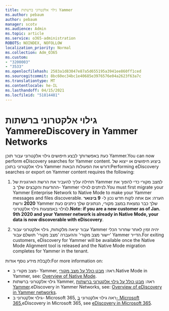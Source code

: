 ```yaml
---
title: גילוי אלקטרוני ברשתות Yammer
ms.author: pebaum
author: pebaum
manager: scotv
ms.audience: Admin
ms.topic: article
ms.service: o365-administration
ROBOTS: NOINDEX, NOFOLLOW
localization_priority: Normal
ms.collection: Adm_O365
ms.custom:
- "3200003"
- "3533"
ms.openlocfilehash: 2583a1d83047e87a5d655195a3941ee860ff1ced
ms.sourcegitcommit: 8bc60ec34bc1e40685e3976576e04a2623f63a7c
ms.translationtype: MT
ms.contentlocale: he-IL
ms.lasthandoff: 04/15/2021
ms.locfileid: "51814481"
---
```

# <a name="ediscovery-in-yammer-networks"></a><span data-ttu-id="215e1-102">גילוי אלקטרוני ברשתות Yammer</span><span class="sxs-lookup"><span data-stu-id="215e1-102">eDiscovery in Yammer Networks</span></span>

<span data-ttu-id="215e1-103">כעת באפשרותך לבצע חיפושים גילוי אלקטרוני עבור תוכן Yammer.</span><span class="sxs-lookup"><span data-stu-id="215e1-103">You can now perform eDiscovery searches for Yammer content.</span></span>  <span data-ttu-id="215e1-104">ביצוע חיפושים או ייצוא של גילוי אלקטרוני בתוכן Yammer דורש את הפעולות הבאות:</span><span class="sxs-lookup"><span data-stu-id="215e1-104">Performing eDiscovery searches or export on Yammer content requires the following:</span></span>

1. <span data-ttu-id="215e1-105">תחילה עליך להעביר את הרשת הארגונית של Yammer למצב מקורי כדי להפוך את ההודעות והקבצים שלך ב- Yammer לניתנים לגילוי.</span><span class="sxs-lookup"><span data-stu-id="215e1-105">You must first migrate your Yammer Enterprise Network to Native Mode to make your Yammer messages and files discoverable.</span></span> <span data-ttu-id="215e1-106">הערה: אם אתה לקוח חדש נכון ל- **9 בינואר 2020** ורשת Yammer שלך כבר נמצאת במצב מקורי, הנתונים שלך ניתנים כעת לגילוי באמצעות גילוי אלקטרוני.</span><span class="sxs-lookup"><span data-stu-id="215e1-106">**Note: if you are a new customer as of Jan. 9th 2020 and your Yammer network is already in Native Mode, your data is now discoverable with eDiscovery**.</span></span>

2. <span data-ttu-id="215e1-107">עבור יציאה מלקוחות, גילוי אלקטרוני עבור Yammer יהיה זמין לאחר שחרור הכלי 'יישור מצב מקורי' וההעברה 'מצב מקורי' תושלם עבור Yammer הדייר.</span><span class="sxs-lookup"><span data-stu-id="215e1-107">For exiting customers, eDiscovery for Yammer will be available once the Native Mode Alignment tool is released and the Native Mode migration completes for Yammer in the tenant.</span></span>

<span data-ttu-id="215e1-108">לקבלת מידע נוסף אודות:</span><span class="sxs-lookup"><span data-stu-id="215e1-108">For more information on:</span></span>

- <span data-ttu-id="215e1-109">מצב מקורי ב- Yammer, ראה: [מבט כולל על מצב מקורי](https://docs.microsoft.com/yammer/configure-your-yammer-network/overview-native-mode).</span><span class="sxs-lookup"><span data-stu-id="215e1-109">Native Mode in Yammer, see: [Overview of Native Mode](https://docs.microsoft.com/yammer/configure-your-yammer-network/overview-native-mode).</span></span>
- <span data-ttu-id="215e1-110">גילוי אלקטרוני ברשתות Yammer, ראה: [מבט כולל על גילוי אלקטרוני ברשתות Yammer](https://docs.microsoft.com/yammer/manage-security-and-compliance/overview-of-ediscovery).</span><span class="sxs-lookup"><span data-stu-id="215e1-110">eDiscovery in Yammer Networks, see: [Overview of eDiscovery in Yammer networks](https://docs.microsoft.com/yammer/manage-security-and-compliance/overview-of-ediscovery).</span></span>
- <span data-ttu-id="215e1-111">גילוי אלקטרוני ב- Microsoft 365, ראה גילוי אלקטרוני [ב- Microsoft 365.](https://docs.microsoft.com/microsoft-365/compliance/ediscovery)</span><span class="sxs-lookup"><span data-stu-id="215e1-111">eDiscovery in Microsoft  365, see [eDiscovery in Microsoft 365](https://docs.microsoft.com/microsoft-365/compliance/ediscovery).</span></span>
